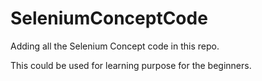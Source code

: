 # SeleniumConceptCode

Adding all the Selenium Concept code in this repo.

This could be used for learning purpose for the beginners.

